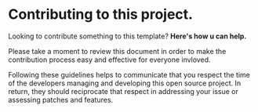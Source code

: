 # Contributing to this project.

Looking to contribute something to this template? **Here's how u can help.**

Please take a moment to review this document in order to make the contribution process easy and effective
for everyone invloved.

Following these guidelines helps to communicate that you respect the time of the developers managing and developing this open source project. In return, they should reciprocate that respect in addressing your issue or assessing patches and features.
